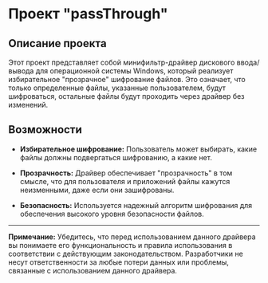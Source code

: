 # Проект "passThrough"

## Описание проекта

Этот проект представляет собой минифильтр-драйвер дискового ввода/вывода для операционной системы Windows, который реализует избирательное "прозрачное" шифрование файлов. Это означает, что только определенные файлы, указанные пользователем, будут шифроваться, остальные файлы будут проходить через драйвер без изменений.

## Возможности

- **Избирательное шифрование:** Пользователь может выбирать, какие файлы должны подвергаться шифрованию, а какие нет.

- **Прозрачность:** Драйвер обеспечивает "прозрачность" в том смысле, что для пользователя и приложений файлы кажутся неизменными, даже если они зашифрованы.

- **Безопасность:** Используется надежный алгоритм шифрования для обеспечения высокого уровня безопасности файлов.

---
**Примечание:** Убедитесь, что перед использованием данного драйвера вы понимаете его функциональность и правила использования в соответствии с действующим законодательством. Разработчики не несут ответственности за любые потери данных или проблемы, связанные с использованием данного драйвера.

